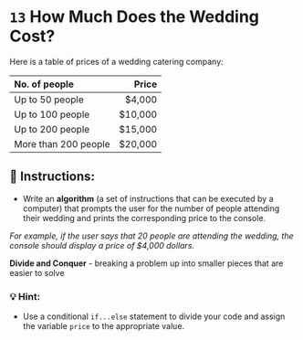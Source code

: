 # `13` How Much Does the Wedding Cost?

Here is a table of prices of a wedding catering company:

| No. of people | Price |
|:---|---:|
| Up to 50 people  | $4,000 |
| Up to 100 people | $10,000 |
| Up to 200 people | $15,000  |
| More than 200 people | $20,000 |

## :pencil: Instructions:
* Write an **algorithm** (a set of instructions that can be executed by a computer) that prompts the user for the number of people attending their wedding and prints the corresponding price to the console.

_For example, if the user says that 20 people are attending the wedding, the console should display a price of $4,000 dollars._

**Divide and Conquer** - breaking a problem up into smaller pieces that are easier to solve

### 💡 Hint:
* Use a conditional `if...else` statement to divide your code and assign the variable `price` to the appropriate value.